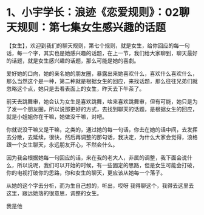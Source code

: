 # 1、小宇学长：浪迹《恋爱规则》：02聊天规则：第七集女生感兴趣的话题

【女生】，欢迎到我们的聊天规则，第七个规则，就是女生，给你回应的每一句话，每一个字，其实也是她感兴趣的话题，在上一节，我们给大家聊到，聊天最好的话题，就是女生感兴趣的话题，那么可能是她的喜劇。

爱好她的口向，她的亲名她的朋友圈，暴露出来她喜欢什么，喜欢什么喜欢什么，那么当然这个是一种，第二种就是根据女生的回应，来找话题，那么往往兄弟们就忽略这个点，她只是去看表面上的女生，昨天去下午茶了。

前天去跳舞审，她会认为女生是喜欢跳舞，啥来喜欢跳舞审，但有可能，她只是为了发一个朋友圈，所以说那更好的方式，去找到聊天的话题，是根据女生的回应，就是小姐姐你在干嘛，她做没干嘛，对吧。

你就说没干嘛又是干嘛，之类的，通过她的每一句话，你去在她的话中间，去发挥 去分散，去延续，很快，然后再调整的那句话，我决定，为什么大家会觉得，浪格跟一个女生聊天，永远朋友开心，不然会什么。

因为我会根据她每一句回应的话，来在我的老大人，非属的调整，我下面会说什么，所以说呢，我们可以开始的时候，有一些固定的思路，但是女生可能会打破，你的电视打破你的思路，你和女生的聊天，更应该从她每一个落子。

从她的这个字去分析，而为生自己想的，听出，哎呀 我得聊这个，我得去这里去这里，跟远她落的很意思，调整的女生。

我是他